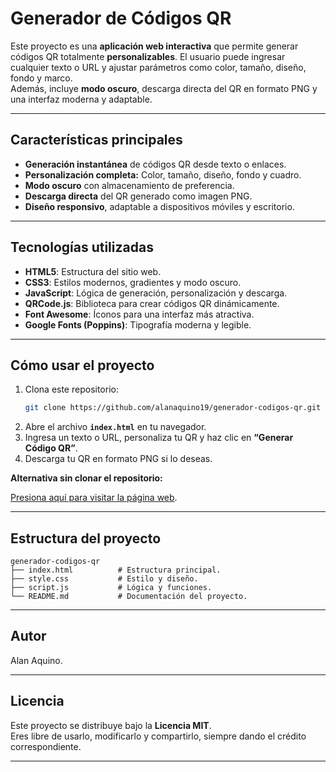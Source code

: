 # Generador de Códigos QR

Este proyecto es una **aplicación web interactiva** que permite generar códigos QR totalmente **personalizables**. El usuario puede ingresar cualquier texto o URL y ajustar parámetros como color, tamaño, diseño, fondo y marco.  
Además, incluye **modo oscuro**, descarga directa del QR en formato PNG y una interfaz moderna y adaptable.

---

## Características principales

- **Generación instantánea** de códigos QR desde texto o enlaces.  
- **Personalización completa:** Color, tamaño, diseño, fondo y cuadro.  
- **Modo oscuro** con almacenamiento de preferencia.  
- **Descarga directa** del QR generado como imagen PNG.  
- **Diseño responsivo**, adaptable a dispositivos móviles y escritorio.

---

## Tecnologías utilizadas

- **HTML5**: Estructura del sitio web.  
- **CSS3**: Estilos modernos, gradientes y modo oscuro.  
- **JavaScript**: Lógica de generación, personalización y descarga.  
- **QRCode.js**: Biblioteca para crear códigos QR dinámicamente.  
- **Font Awesome**: Íconos para una interfaz más atractiva.  
- **Google Fonts (Poppins)**: Tipografía moderna y legible.

---

## Cómo usar el proyecto

1. Clona este repositorio:
   ```bash
   git clone https://github.com/alanaquino19/generador-codigos-qr.git
   ```
2. Abre el archivo **`index.html`** en tu navegador.  
3. Ingresa un texto o URL, personaliza tu QR y haz clic en **“Generar Código QR”**.  
4. Descarga tu QR en formato PNG si lo deseas.

**Alternativa sin clonar el repositorio:**

[Presiona aquí para visitar la página web](https://alanaquino19.github.io/generador-codigos-qr/).

---

## Estructura del proyecto

```
generador-codigos-qr
├── index.html          # Estructura principal.
├── style.css           # Estilo y diseño.
├── script.js           # Lógica y funciones.
└── README.md           # Documentación del proyecto.
```

---

## Autor

Alan Aquino.

---

## Licencia

Este proyecto se distribuye bajo la **Licencia MIT**.  
Eres libre de usarlo, modificarlo y compartirlo, siempre dando el crédito correspondiente.  

---
